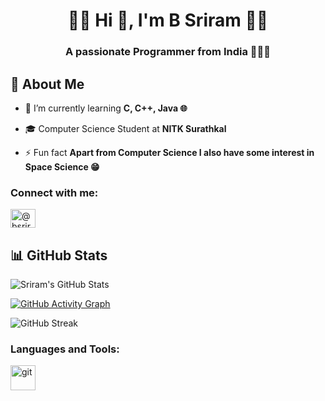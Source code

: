 <h1 align="center">🔶🔸 Hi 👋, I'm B Sriram 🔸🔶</h1>
<h3 align="center">A passionate Programmer from India 👨‍💻🎯</h3>

## 🚀 About Me

- 🌱 I’m currently learning **C, C++, Java 🌐**
- 🎓 Computer Science Student at **NITK Surathkal** 

- ⚡ Fun fact **Apart from Computer Science I also have some interest in Space Science 😁**

<h3 align="left">Connect with me:</h3>
<p align="left">
<a href="https://instagram.com/@bsriram231005" target="blank"><img align="center" src="https://raw.githubusercontent.com/rahuldkjain/github-profile-readme-generator/master/src/images/icons/Social/instagram.svg" alt="@bsriram231005" height="30" width="40" /></a>
</p>

## 📊 GitHub Stats
![Sriram's GitHub Stats](https://github-readme-stats.vercel.app/api?username=SRIRAM231005&show_icons=true&theme=tokyonight)

[![GitHub Activity Graph](https://github-readme-activity-graph.vercel.app/graph?username=SRIRAM231005&theme=tokyonight)](https://github.com/SRIRAM231005)

![GitHub Streak](https://github-readme-streak-stats.herokuapp.com/?user=SRIRAM231005&theme=tokyonight)


<h3 align="left">Languages and Tools:</h3>
<p align="left"> <a href="https://git-scm.com/" target="_blank" rel="noreferrer"> <img src="https://www.vectorlogo.zone/logos/git-scm/git-scm-icon.svg" alt="git" width="40" height="40"/> </a> </p>
